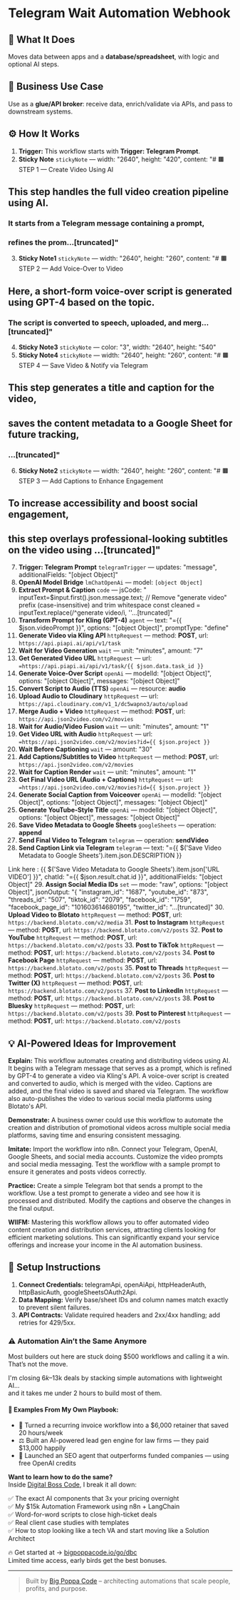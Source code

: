 # Telegram Wait Automation Webhook
## 🚀 What It Does
Moves data between apps and a **database/spreadsheet**, with logic and optional AI steps.

## 💼 Business Use Case
Use as a **glue/API broker**: receive data, enrich/validate via APIs, and pass to downstream systems.

## ⚙️ How It Works
1. **Trigger:** This workflow starts with **Trigger: Telegram Prompt**.
2. **Sticky Note** `stickyNote` — width: "2640", height: "420", content: "# 🟫 STEP 1 — Create Video Using AI
## This step handles the full video creation pipeline using AI.
### It starts from a Telegram message containing a prompt, 
### refines the prom…[truncated]"
3. **Sticky Note1** `stickyNote` — width: "2640", height: "260", content: "# 🟫 STEP 2 — Add Voice-Over to Video
## Here, a short-form voice-over script is generated using GPT-4 based on the topic.
### The script is converted to speech, uploaded, and merg…[truncated]"
4. **Sticky Note3** `stickyNote` — color: "3", width: "2640", height: "540"
5. **Sticky Note4** `stickyNote` — width: "2640", height: "260", content: "# 🟫 STEP 4 — Save Video & Notify via Telegram
## This step generates a title and caption for the video, 
## saves the content metadata to a Google Sheet for future tracking, 
### …[truncated]"
6. **Sticky Note2** `stickyNote` — width: "2640", height: "260", content: "# 🟫 STEP 3 — Add Captions to Enhance Engagement
## To increase accessibility and boost social engagement, 
## this step overlays professional-looking subtitles on the video using …[truncated]"
7. **Trigger: Telegram Prompt** `telegramTrigger` — updates: "message", additionalFields: "[object Object]"
8. **OpenAI Model Bridge** `lmChatOpenAi` — model: `[object Object]`
9. **Extract Prompt & Caption** `code` — jsCode: "
  inputText=$input.first().json.message.text;
  // Remove "generate video" prefix (case-insensitive) and trim whitespace
  const cleaned = inputText.replace(/^generate video/i, ''…[truncated]"
10. **Transform Prompt for Kling (GPT-4)** `agent` — text: "={{ $json.videoPrompt }}", options: "[object Object]", promptType: "define"
11. **Generate Video via Kling API** `httpRequest` — method: **POST**, url: `https://api.piapi.ai/api/v1/task`
12. **Wait for Video Generation** `wait` — unit: "minutes", amount: "7"
13. **Get Generated Video URL** `httpRequest` — url: `=https://api.piapi.ai/api/v1/task/{{ $json.data.task_id }}`
14. **Generate Voice-Over Script** `openAi` — modelId: "[object Object]", options: "[object Object]", messages: "[object Object]"
15. **Convert Script to Audio (TTS)** `openAi` — resource: **audio**
16. **Upload Audio to Cloudinary** `httpRequest` — url: `https://api.cloudinary.com/v1_1/dc5wapno3/auto/upload`
17. **Merge Audio + Video** `httpRequest` — method: **POST**, url: `https://api.json2video.com/v2/movies`
18. **Wait for Audio/Video Fusion** `wait` — unit: "minutes", amount: "1"
19. **Get Video URL with Audio** `httpRequest` — url: `=https://api.json2video.com/v2/movies?id={{ $json.project }}`
20. **Wait Before Captioning** `wait` — amount: "30"
21. **Add Captions/Subtitles to Video** `httpRequest` — method: **POST**, url: `https://api.json2video.com/v2/movies`
22. **Wait for Caption Render** `wait` — unit: "minutes", amount: "1"
23. **Get Final Video URL (Audio + Captions)** `httpRequest` — url: `=https://api.json2video.com/v2/movies?id={{ $json.project }}`
24. **Generate Social Caption from Voiceover** `openAi` — modelId: "[object Object]", options: "[object Object]", messages: "[object Object]"
25. **Generate YouTube-Style Title** `openAi` — modelId: "[object Object]", options: "[object Object]", messages: "[object Object]"
26. **Save Video Metadata to Google Sheets** `googleSheets` — operation: **append**
27. **Send Final Video to Telegram** `telegram` — operation: **sendVideo**
28. **Send Caption Link via Telegram** `telegram` — text: "={{ $('Save Video Metadata to Google Sheets').item.json.DESCRIPTION }}

Link here : {{ $('Save Video Metadata to Google Sheets').item.json['URL VIDEO'] }}", chatId: "={{ $json.result.chat.id }}", additionalFields: "[object Object]"
29. **Assign Social Media IDs** `set` — mode: "raw", options: "[object Object]", jsonOutput: "{
  "instagram_id": "1687",
  "youtube_id": "873",
  "threads_id": "507",
  "tiktok_id": "2079",
  "facebook_id": "1759",
  "facebook_page_id": "101603614680195",
  "twitter_id": "…[truncated]"
30. **Upload Video to Blotato** `httpRequest` — method: **POST**, url: `https://backend.blotato.com/v2/media`
31. **Post to Instagram** `httpRequest` — method: **POST**, url: `https://backend.blotato.com/v2/posts`
32. **Post to YouTube** `httpRequest` — method: **POST**, url: `https://backend.blotato.com/v2/posts`
33. **Post to TikTok** `httpRequest` — method: **POST**, url: `https://backend.blotato.com/v2/posts`
34. **Post to Facebook Page** `httpRequest` — method: **POST**, url: `https://backend.blotato.com/v2/posts`
35. **Post to Threads** `httpRequest` — method: **POST**, url: `https://backend.blotato.com/v2/posts`
36. **Post to Twitter (X)** `httpRequest` — method: **POST**, url: `https://backend.blotato.com/v2/posts`
37. **Post to LinkedIn** `httpRequest` — method: **POST**, url: `https://backend.blotato.com/v2/posts`
38. **Post to Bluesky** `httpRequest` — method: **POST**, url: `https://backend.blotato.com/v2/posts`
39. **Post to Pinterest** `httpRequest` — method: **POST**, url: `https://backend.blotato.com/v2/posts`

## 💡 AI-Powered Ideas for Improvement
**Explain:** This workflow automates creating and distributing videos using AI. It begins with a Telegram message that serves as a prompt, which is refined by GPT-4 to generate a video via Kling's API. A voice-over script is created and converted to audio, which is merged with the video. Captions are added, and the final video is saved and shared via Telegram. The workflow also auto-publishes the video to various social media platforms using Blotato's API.

**Demonstrate:** A business owner could use this workflow to automate the creation and distribution of promotional videos across multiple social media platforms, saving time and ensuring consistent messaging.

**Imitate:** Import the workflow into n8n. Connect your Telegram, OpenAI, Google Sheets, and social media accounts. Customize the video prompts and social media messaging. Test the workflow with a sample prompt to ensure it generates and posts videos correctly.

**Practice:** Create a simple Telegram bot that sends a prompt to the workflow. Use a test prompt to generate a video and see how it is processed and distributed. Modify the captions and observe the changes in the final output.

**WIIFM:** Mastering this workflow allows you to offer automated video content creation and distribution services, attracting clients looking for efficient marketing solutions. This can significantly expand your service offerings and increase your income in the AI automation business.

## 🔧 Setup Instructions
1. **Connect Credentials:** telegramApi, openAiApi, httpHeaderAuth, httpBasicAuth, googleSheetsOAuth2Api.
2. **Data Mapping:** Verify base/sheet IDs and column names match exactly to prevent silent failures.
3. **API Contracts:** Validate required headers and 2xx/4xx handling; add retries for 429/5xx.

### ⚠️ Automation Ain’t the Same Anymore

Most builders out here are stuck doing $500 workflows and calling it a win.  
That’s not the move.  

I'm closing $6k–$13k deals by stacking simple automations with lightweight AI...  
and it takes me under 2 hours to build most of them.

#### 🧠 Examples From My Own Playbook:
- 🔁 Turned a recurring invoice workflow into a $6,000 retainer that saved 20 hours/week  
- ⚖️ Built an AI-powered lead gen engine for law firms — they paid $13,000 happily  
- 🚀 Launched an SEO agent that outperforms funded companies — using free OpenAI credits  

**Want to learn how to do the same?**  
Inside [Digital Boss Code](https://bigpoppacode.io/go/dbc), I break it all down:

✅ The exact AI components that 3x your pricing overnight  
✅ My $15k Automation Framework using n8n + LangChain  
✅ Word-for-word scripts to close high-ticket deals  
✅ Real client case studies with templates  
✅ How to stop looking like a tech VA and start moving like a Solution Architect  

🔥 Get started at → [bigpoppacode.io/go/dbc](https://bigpoppacode.io/go/dbc)  
Limited time access, early birds get the best bonuses.

---
> Built by [Big Poppa Code](https://bigpoppacode.io) – architecting automations that scale people, profits, and purpose.
